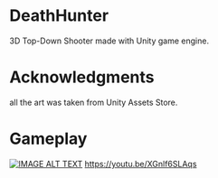 # DeathHunter
3D Top-Down Shooter made with Unity game engine.

# Acknowledgments
all the art was taken from Unity Assets Store.

# Gameplay
[![IMAGE ALT TEXT](http://img.youtube.com/vi/XGnlf6SLAqs/0.jpg)](http://www.youtube.com/watch?v=XGnlf6SLAqs "DeathHunter")
https://youtu.be/XGnlf6SLAqs


